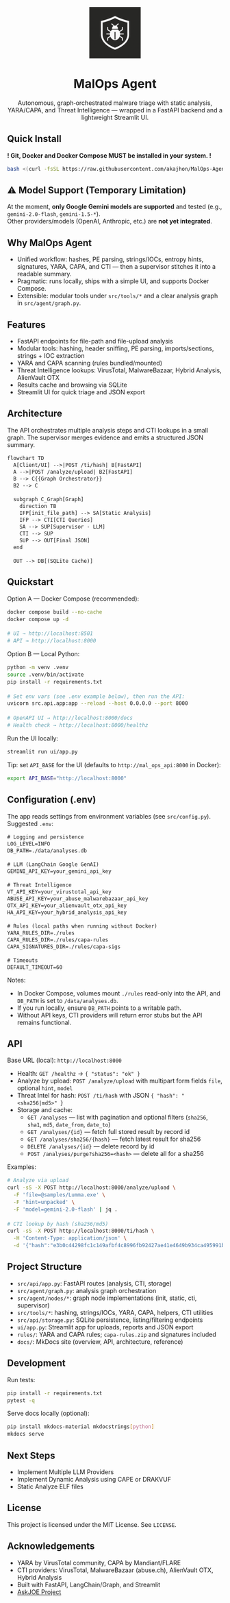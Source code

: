 <div align="center">

<img src="assets/logo_malops.png" alt="MalOps Agent" width="120" />

# MalOps Agent

Autonomous, graph‑orchestrated malware triage with static analysis, YARA/CAPA, and Threat Intelligence — wrapped in a FastAPI backend and a lightweight Streamlit UI.

</div>

## Quick Install

**! Git, Docker and Docker Compose MUST be installed in your system. !**

```bash
bash <(curl -fsSL https://raw.githubusercontent.com/akajhon/MalOps-Agent/main/run.sh)
```

## ⚠️ Model Support (Temporary Limitation)

At the moment, **only Google Gemini models are supported** and tested (e.g., `gemini-2.0-flash`, `gemini-1.5-*`).  
Other providers/models (OpenAI, Anthropic, etc.) are **not yet integrated**.

## Why MalOps Agent
- Unified workflow: hashes, PE parsing, strings/IOCs, entropy hints, signatures, YARA, CAPA, and CTI — then a supervisor stitches it into a readable summary.
- Pragmatic: runs locally, ships with a simple UI, and supports Docker Compose.
- Extensible: modular tools under `src/tools/*` and a clear analysis graph in `src/agent/graph.py`.

## Features
- FastAPI endpoints for file-path and file-upload analysis
- Modular tools: hashing, header sniffing, PE parsing, imports/sections, strings + IOC extraction
- YARA and CAPA scanning (rules bundled/mounted)
- Threat Intelligence lookups: VirusTotal, MalwareBazaar, Hybrid Analysis, AlienVault OTX
- Results cache and browsing via SQLite
- Streamlit UI for quick triage and JSON export

## Architecture

The API orchestrates multiple analysis steps and CTI lookups in a small graph. The supervisor merges evidence and emits a structured JSON summary.

```mermaid
flowchart TD
  A[Client/UI] -->|POST /ti/hash| B[FastAPI]
  A -->|POST /analyze/upload| B2[FastAPI]
  B --> C{{Graph Orchestrator}}
  B2 --> C

  subgraph C_Graph[Graph]
    direction TB
    IFP[init_file_path] --> SA[Static Analysis]
    IFP --> CTI[CTI Queries]
    SA --> SUP[Supervisor - LLM]
    CTI --> SUP
    SUP --> OUT[Final JSON]
  end

  OUT --> DB[(SQLite Cache)]
```

## Quickstart

Option A — Docker Compose (recommended):

```bash
docker compose build --no-cache
docker compose up -d

# UI → http://localhost:8501
# API → http://localhost:8000
```

Option B — Local Python:

```bash
python -m venv .venv
source .venv/bin/activate 
pip install -r requirements.txt

# Set env vars (see .env example below), then run the API:
uvicorn src.api.app:app --reload --host 0.0.0.0 --port 8000

# OpenAPI UI → http://localhost:8000/docs
# Health check → http://localhost:8000/healthz
```

Run the UI locally:

```bash
streamlit run ui/app.py
```

Tip: set `API_BASE` for the UI (defaults to `http://mal_ops_api:8000` in Docker):

```bash
export API_BASE="http://localhost:8000"
```

## Configuration (.env)

The app reads settings from environment variables (see `src/config.py`). Suggested `.env`:

```dotenv
# Logging and persistence
LOG_LEVEL=INFO
DB_PATH=./data/analyses.db

# LLM (LangChain Google GenAI)
GEMINI_API_KEY=your_gemini_api_key

# Threat Intelligence
VT_API_KEY=your_virustotal_api_key
ABUSE_API_KEY=your_abuse_malwarebazaar_api_key
OTX_API_KEY=your_alienvault_otx_api_key
HA_API_KEY=your_hybrid_analysis_api_key

# Rules (local paths when running without Docker)
YARA_RULES_DIR=./rules
CAPA_RULES_DIR=./rules/capa-rules
CAPA_SIGNATURES_DIR=./rules/capa-sigs

# Timeouts
DEFAULT_TIMEOUT=60
```

Notes:
- In Docker Compose, volumes mount `./rules` read-only into the API, and `DB_PATH` is set to `/data/analyses.db`.
- If you run locally, ensure `DB_PATH` points to a writable path.
- Without API keys, CTI providers will return error stubs but the API remains functional.

## API

Base URL (local): `http://localhost:8000`

- Health: `GET /healthz` → `{ "status": "ok" }`
- Analyze by upload: `POST /analyze/upload` with multipart form fields `file`, optional `hint`, `model`
- Threat Intel for hash: `POST /ti/hash` with JSON `{ "hash": "<sha256|md5>" }`
- Storage and cache:
  - `GET /analyses` — list with pagination and optional filters (`sha256`, `sha1`, `md5`, `date_from`, `date_to`)
  - `GET /analyses/{id}` — fetch full stored result by record id
  - `GET /analyses/sha256/{hash}` — fetch latest result for sha256
  - `DELETE /analyses/{id}` — delete record by id
  - `POST /analyses/purge?sha256=<hash>` — delete all for a sha256

Examples:

```bash
# Analyze via upload
curl -sS -X POST http://localhost:8000/analyze/upload \
  -F 'file=@samples/Lumma.exe' \
  -F 'hint=unpacked' \
  -F 'model=gemini-2.0-flash' | jq .

# CTI lookup by hash (sha256/md5)
curl -sS -X POST http://localhost:8000/ti/hash \
  -H 'Content-Type: application/json' \
  -d '{"hash":"e3b0c44298fc1c149afbf4c8996fb92427ae41e4649b934ca495991b7852b855"}' | jq .
```

## Project Structure

- `src/api/app.py`: FastAPI routes (analysis, CTI, storage)
- `src/agent/graph.py`: analysis graph orchestration
- `src/agent/nodes/*`: graph node implementations (init, static, cti, supervisor)
- `src/tools/*`: hashing, strings/IOCs, YARA, CAPA, helpers, CTI utilities
- `src/api/storage.py`: SQLite persistence, listing/filtering endpoints
- `ui/app.py`: Streamlit app for uploads, reports and JSON export
- `rules/`: YARA and CAPA rules; `capa-rules.zip` and signatures included
- `docs/`: MkDocs site (overview, API, architecture, reference)

## Development

Run tests:

```bash
pip install -r requirements.txt
pytest -q
```

Serve docs locally (optional):

```bash
pip install mkdocs-material mkdocstrings[python]
mkdocs serve
```

## Next Steps
- Implement Multiple LLM Providers
- Implement Dynamic Analysis using CAPE or DRAKVUF
- Static Analyze ELF files

## License

This project is licensed under the MIT License. See `LICENSE`.

## Acknowledgements
- YARA by VirusTotal community, CAPA by Mandiant/FLARE
- CTI providers: VirusTotal, MalwareBazaar (abuse.ch), AlienVault OTX, Hybrid Analysis
- Built with FastAPI, LangChain/Graph, and Streamlit
- [AskJOE Project](https://github.com/securityjoes/AskJOE)
